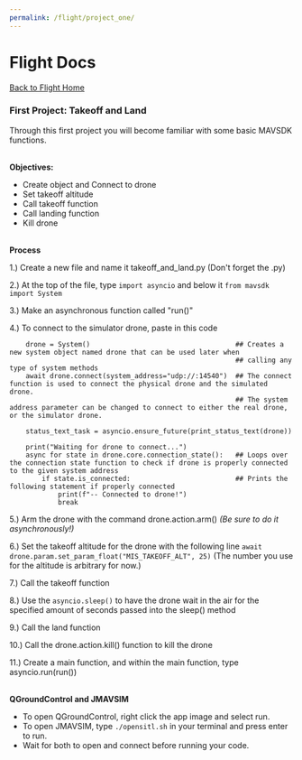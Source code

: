 ```yaml
---
permalink: /flight/project_one/
---
```



# Flight Docs

[Back to Flight Home](/docs/flight/)


### First Project: Takeoff and Land

Through this first project you will become 
familiar with some basic MAVSDK functions.

\
**Objectives:**

 - Create object and Connect to drone
 - Set takeoff altitude
 - Call takeoff function
 - Call landing function
 - Kill drone

\
**Process**

1.) Create a new file and name it takeoff_and_land.py (Don't forget the .py)

2.) At the top of the file, type ```import asyncio``` and below it ```from mavsdk import System```

3.) Make an asynchronous function called "run()"

4.) To connect to the simulator drone, paste in this code

```
    drone = System()                                    ## Creates a new system object named drone that can be used later when  
                                                        ## calling any type of system methods
    await drone.connect(system_address="udp://:14540")  ## The connect function is used to connect the physical drone and the simulated drone. 
                                                        ## The system address parameter can be changed to connect to either the real drone, or the simulator drone.

    status_text_task = asyncio.ensure_future(print_status_text(drone))

    print("Waiting for drone to connect...")
    async for state in drone.core.connection_state():   ## Loops over the connection state function to check if drone is properly connected to the given system address
        if state.is_connected:                          ## Prints the following statement if properly connected
            print(f"-- Connected to drone!")
            break
```

5.) Arm the drone with the command drone.action.arm() *(Be sure to do it asynchronously!)*

6.) Set the takeoff altitude for the drone with the following line ```await drone.param.set_param_float("MIS_TAKEOFF_ALT", 25)``` (The number you use for the altitude is arbitrary for now.)

7.) Call the takeoff function

8.) Use the ```asyncio.sleep()``` to have the drone wait in the air for the specified amount of seconds passed into the sleep() method

9.) Call the land function

10.) Call the drone.action.kill() function to kill the drone

11.) Create a main function, and within the main function, type asyncio.run(run()) 

\
**QGroundControl and JMAVSIM**
 - To open QGroundControl, right click the app image and select run.
 - To open JMAVSIM, type ```./opensitl.sh``` in your terminal and press enter to run.
 - Wait for both to open and connect before running your code.